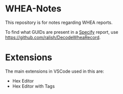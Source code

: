 # WHEA-Notes
This repository is for notes regarding WHEA reports.

To find what GUIDs are present in a [Specify](https://spec-ify.com/) report, use https://github.com/ralish/DecodeWheaRecord.

# Extensions
The main extensions in VSCode used in this are:
- Hex Editor
- Hex Editor with Tags